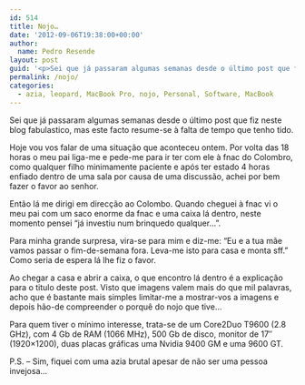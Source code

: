```yaml
---
id: 514
title: Nojo…
date: '2012-09-06T19:38:00+00:00'
author: 
  name: Pedro Resende
layout: post
guid: '<p>Sei que já passaram algumas semanas desde o último post que fiz neste blog fabulastico, mas este facto resume-se à falta de tempo que tenho tido.</p><p>Hoje vou vos falar de uma situação que aconteceu ontem. Por volta das 18 horas o meu pai liga-me e p'
permalink: /nojo/
categories:
  - azia, leopard, MacBook Pro, nojo, Personal, Software, MacBook
---
```

Sei que já passaram algumas semanas desde o último post que fiz neste blog fabulastico, mas este facto resume-se à falta de tempo que tenho tido.

Hoje vou vos falar de uma situação que aconteceu ontem. Por volta das 18 horas o meu pai liga-me e pede-me para ir ter com ele à fnac do Colombro, como qualquer filho minimamente paciente e após ter estado 4 horas enfiado dentro de uma sala por causa de uma discussão, achei por bem fazer o favor ao senhor.

Então lá me dirigi em direcção ao Colombo. Quando cheguei à fnac vi o meu pai com um saco enorme da fnac e uma caixa lá dentro, neste momento pensei “já investiu num brinquedo qualquer…”.

Para minha grande surpresa, vira-se para mim e diz-me: “Eu e a tua mãe vamos passar o fim-de-semana fora. Leva-me isto para casa e monta sff.” Como seria de espera lá lhe fiz o favor.

Ao chegar a casa e abrir a caixa, o que encontro lá dentro é a explicação para o titulo deste post. Visto que imagens valem mais do que mil palavras, acho que é bastante mais simples limitar-me a mostrar-vos a imagens e depois hão-de compreender o porquê do nojo que tive…

Para quem tiver o mínimo interesse, trata-se de um Core2Duo T9600 (2.8 GHz), com 4 Gb de RAM (1066 MHz), 500 Gb de disco, monitor de 17″ (1920×1200), duas placas gráficas uma Nvidia 9400 GM e uma 9600 GT.

P.S. – Sim, fiquei com uma azia brutal apesar de não ser uma pessoa invejosa…